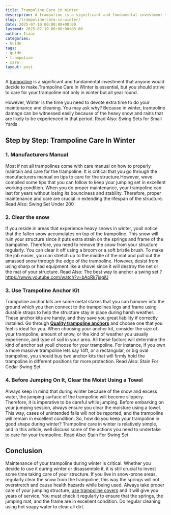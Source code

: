 ```yaml
---
title: Trampoline Care in Winter
description: A trampoline is a significant and fundamental investment that anyone would decide to make.Trampoline Care In Winter is essential, but you should strive to...
slug: /trampoline-care-in-winter/
date: 2025-07-10 00:00:00+00:00
lastmod: 2025-07-10 00:00:00+03:00
author: Isaac
categories:
- Guide
tags:
- guide
- trampoline
- care
layout: post
---
```

A [trampoline](https://pestpolicy.com/are-trampolines-good-for-obese-people/) is a significant and fundamental investment that anyone would decide to make.Trampoline Care In Winter is essential, but you should strive to care for your trampoline not only in winter but all year round.

However, Winter is the time you need to devote extra time to do your maintenance and cleaning.
You may ask why? Because in winter, trampoline damage can be witnessed easily because of the heavy snow and rains that are likely to be experienced in that period. Read Also:
Swing Sets for Small Yards
.
## Step by Step: Trampoline Care In Winter
### 1. Manufacturers Manual
Most if not all trampolines come with care manual on how to properly maintain and care for the trampoline.
It is critical that you go through the manufacturers manual on tips to care for the structure.However, weve compiled some tips that you can follow to keep your jumping set in excellent working condition.
When you do proper maintenance, your trampoline can last for years without losing its bounciness and stability. Therefore, proper maintenance and care are crucial in extending the lifespan of the structure.
Read Also:
Swing Set Under 200
### **2. Clear the snow**
If you reside in areas that experience heavy snows in winter, youll notice that the fallen snow accumulates on top of the trampoline. This snow will ruin your structure since it puts extra strain on the springs and frame of the trampoline.
Therefore, you need to remove the snow from your structure regularly. You can clear it off using a broom or a soft bristle brush.
To make the job easier, you can stretch up to the middle of the mat and pull out the amassed snow through the edge of the trampoline.
However, desist from using sharp or had equipment like a shovel since it will destroy the net or the mat of your structure. Read Also:
The best way to anchor a swing set
?
https://www.youtube.com/watch?v=bAoRk7jsgjU
### **3. Use Trampoline Anchor Kit**
Trampoline anchor kits are some metal stakes that you can hammer into the ground which you then connect to the trampolines legs and frame using durable straps to help the structure stay in place during harsh weather.
These anchor kits are handy, and they save you great liability if correctly installed. Go through
[**Quality trampoline anchors**](https://pestpolicy.com/best-trampoline-anchors/)
and choose one that you feel is ideal for you.
When choosing your anchor kit, consider the size of your trampoline, amount of snow, or the kind of weather you usually experience, and type of soil in your area. All these factors will determine the kind of anchor set youll choose for your trampoline.
For instance, if you own a more massive trampoline lets say 14ft, or a rectangular, or big oval trampoline, you should buy two anchor kits that will firmly hold the trampoline in different positions for more protection.
Read Also:
Stain For Cedar Swing Set
### **4. Before Jumping On It, Clear the Moist Using a Towel**
Always keep in mind that during winter because of the snow and excess water, the jumping surface of the trampoline will become slippery. Therefore, it is imperative to be careful while jumping.
Before embarking on your jumping session, always ensure you clear the moisture using a towel. This way, cases of unintended falls will not be reported, and the trampoline will remain in excellent condition.
So, how do you keep your trampoline in good shape during winter? Trampoline care in winter is relatively simple, and in this article, well discuss some of the actions you need to undertake to care for your trampoline.
Read Also:
Stain For Swing Set
## Conclusion
Maintenance of your trampoline during winter is critical. Whether you decide to use it during winter or disassemble it, it is still crucial to invest some time taking care of your structure.
If you live in snow-prone areas, regularly clear the snow from the trampoline, this way the springs will not overstretch and cause health hazards while being used.
Always take proper care of your jumping structure,
[use trampoline covers](https://pestpolicy.com/trampoline-covers-for-winter/)
and it will give you years of service.
You must check it regularly to ensure that the springs, the jumping mat, and the frame are in excellent condition. Do regular cleaning using hot soapy water to clear all dirt.